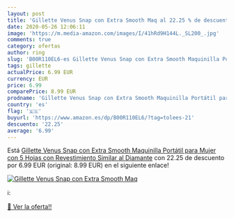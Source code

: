 ```yaml
---
layout: post
title: 'Gillette Venus Snap con Extra Smooth Maq al 22.25 % de descuento'
date: 2020-05-26 12:06:11
image: 'https://m.media-amazon.com/images/I/41hRd9H144L._SL200_.jpg'
comments: true
category: ofertas
author: ring
slug: 'B00R110EL6-es Gillette Venus Snap con Extra Smooth Maquinilla Portátil...'
tags: gillette
actualPrice: 6.99 EUR
currency: EUR
price: 6.99
comparePrice: 8.99 EUR
prodname: 'Gillette Venus Snap con Extra Smooth Maquinilla Portátil para Mujer  con 5 Hojas con Revestimiento Similar al Diamante'
country: 'es'
flag: '🇪🇸'
buyurl: 'https://www.amazon.es/dp/B00R110EL6/?tag=tolees-21'
descuento: '22.25'
average: '6.99'
---
```


Está [Gillette Venus Snap con Extra Smooth Maquinilla Portátil para Mujer  con 5 Hojas con Revestimiento Similar al Diamante](https://www.amazon.es/dp/B00R110EL6/?tag=tolees-21) con 22.25 de descuento por 6.99 EUR (original: 8.99 EUR) en el siguiente enlace!

[![Gillette Venus Snap con Extra Smooth Maq](https://m.media-amazon.com/images/I/41hRd9H144L._SL200_.jpg)](https://www.amazon.es/dp/B00R110EL6/?tag=tolees-21)

ℹ️:


[🛒 Ver la oferta!!](https://www.amazon.es/dp/B00R110EL6/?tag=tolees-21)
